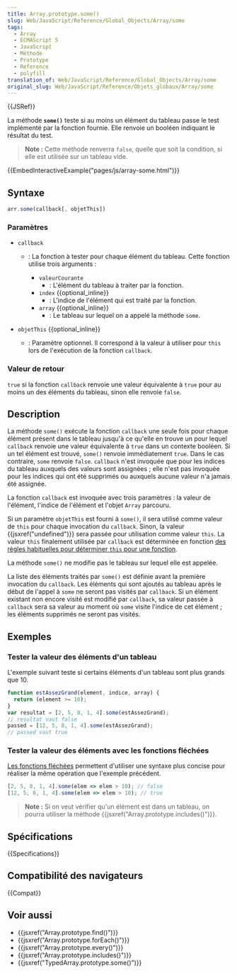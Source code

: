 ```yaml
---
title: Array.prototype.some()
slug: Web/JavaScript/Reference/Global_Objects/Array/some
tags:
  - Array
  - ECMAScript 5
  - JavaScript
  - Méthode
  - Prototype
  - Reference
  - polyfill
translation_of: Web/JavaScript/Reference/Global_Objects/Array/some
original_slug: Web/JavaScript/Reference/Objets_globaux/Array/some
---
```


{{JSRef}}

La méthode **`some()`** teste si au moins un élément du tableau passe le test implémenté par la fonction fournie. Elle renvoie un booléen indiquant le résultat du test.

> **Note :** Cette méthode renverra `false`, quelle que soit la condition, si elle est utilisée sur un tableau vide.

{{EmbedInteractiveExample("pages/js/array-some.html")}}

## Syntaxe

```js
arr.some(callback[, objetThis])
```

### Paramètres

- `callback`

  - : La fonction à tester pour chaque élément du tableau. Cette fonction utilise trois arguments :

    - `valeurCourante`
      - : L'élément du tableau à traiter par la fonction.
    - `index` {{optional_inline}}
      - : L'indice de l'élément qui est traité par la fonction.
    - `array` {{optional_inline}}
      - : Le tableau sur lequel on a appelé la méthode `some`.

- `objetThis` {{optional_inline}}
  - : Paramètre optionnel. Il correspond à la valeur à utiliser pour `this` lors de l'exécution de la fonction `callback`.

### Valeur de retour

`true` si la fonction `callback` renvoie une valeur équivalente à `true` pour au moins un des éléments du tableau, sinon elle renvoie `false`.

## Description

La méthode `some()` exécute la fonction `callback` une seule fois pour chaque élément présent dans le tableau jusqu'à ce qu'elle en trouve un pour lequel `callback` renvoie une valeur équivalente à `true` dans un contexte booléen. Si un tel élément est trouvé, `some()` renvoie immédiatement `true`. Dans le cas contraire, `some` renvoie `false`. `callback` n'est invoquée que pour les indices du tableau auxquels des valeurs sont assignées&nbsp;; elle n'est pas invoquée pour les indices qui ont été supprimés ou auxquels aucune valeur n'a jamais été assignée.

La fonction `callback` est invoquée avec trois paramètres&nbsp;: la valeur de l'élément, l'indice de l'élément et l'objet `Array` parcouru.

Si un paramètre `objetThis` est fourni à `some()`, il sera utilisé comme valeur de `this` pour chaque invocation du `callback`. Sinon, la valeur {{jsxref("undefined")}} sera passée pour utilisation comme valeur `this`. La valeur `this` finalement utilisée par `callback` est déterminée en fonction [des règles habituelles pour déterminer `this` pour une fonction](/fr/docs/Web/JavaScript/Reference/Op%C3%A9rateurs/L_op%C3%A9rateur_this).

La méthode `some()` ne modifie pas le tableau sur lequel elle est appelée.

La liste des éléments traités par `some()` est définie avant la première invocation du `callback`. Les éléments qui sont ajoutés au tableau après le début de l'appel à `some` ne seront pas visités par `callback`. Si un élément existant non encore visité est modifié par `callback`, sa valeur passée à `callback` sera sa valeur au moment où `some` visite l'indice de cet élément&nbsp;; les éléments supprimés ne seront pas visités.

## Exemples

### Tester la valeur des éléments d'un tableau

L'exemple suivant teste si certains éléments d'un tableau sont plus grands que 10.

```js
function estAssezGrand(element, indice, array) {
  return (element >= 10);
}
var resultat = [2, 5, 8, 1, 4].some(estAssezGrand);
// resultat vaut false
passed = [12, 5, 8, 1, 4].some(estAssezGrand);
// passed vaut true
```

### Tester la valeur des éléments avec les fonctions fléchées

[Les fonctions fléchées](/fr/docs/Web/JavaScript/Reference/Fonctions/Fonctions_fl%C3%A9ch%C3%A9es) permettent d'utiliser une syntaxe plus concise pour réaliser la même opération que l'exemple précédent.

```js
[2, 5, 8, 1, 4].some(elem => elem > 10); // false
[12, 5, 8, 1, 4].some(elem => elem > 10); // true
```

> **Note :** Si on veut vérifier qu'un élément est dans un tableau, on pourra utiliser la méthode {{jsxref("Array.prototype.includes()")}}.

## Spécifications

{{Specifications}}

## Compatibilité des navigateurs

{{Compat}}

## Voir aussi

- {{jsxref("Array.prototype.find()")}}
- {{jsxref("Array.prototype.forEach()")}}
- {{jsxref("Array.prototype.every()")}}
- {{jsxref("Array.prototype.includes()")}}
- {{jsxref("TypedArray.prototype.some()")}}

